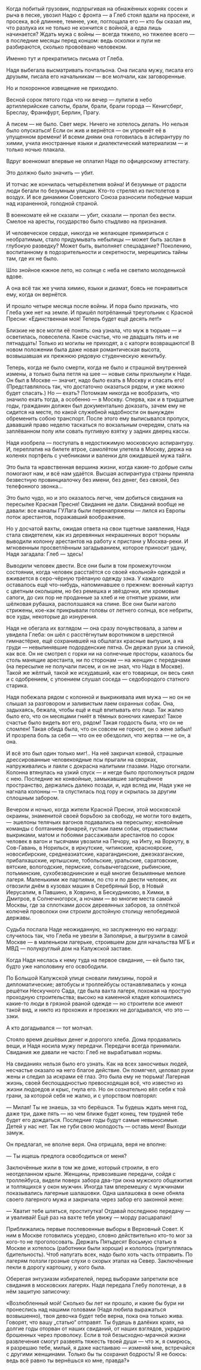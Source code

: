 Когда побитый грузовик, подпрыгивая на обнажённых корнях сосен и рыча в песке, увозил Надю с фронта — а Глеб стоял вдали на просеке, и просека, всё длиннее, темнее, уже, поглощала его — кто бы сказал им, что разлука их не только не кончится с войной, а едва лишь начинается? Ждать мужа с войны — всегда тяжело, но тяжелее всего — в последние месяцы перед концом: ведь осколки и пули не разбираются, сколько провоёвано человеком.

Именно тут и прекратились письма от Глеба.

Надя выбегала высматривать почтальона. Она писала мужу, писала его друзьям, писала его начальникам — все молчали, как заговоренные.

Но и похоронное извещение не приходило.

Весной сорок пятого года что ни вечер — лупили в небо артиллерийские салюты, брали, брали, брали города — Кенигсберг, Бреслау, Франкфурт, Берлин, Прагу.

А писем — не было. Свет мерк. Ничего не хотелось делать. Но нельзя было опускаться! Если он жив и вернётся — он упрекнёт её в упущенном времени! И всеми днями она готовилась в аспирантуру по химии, учила иностранные языки и диалектический материализм — и только ночью плакала.

Вдруг военкомат впервые не оплатил Наде по офицерскому аттестату.

Это должно было значить — убит.

И тотчас же кончилась четырёхлетняя война! И безумные от радости люди бегали по безумным улицам. Кто-то стрелял из пистолетов в воздух. И все динамики Советского Союза разносили победные марши над израненной, голодной страной.

В военкомате ей не сказали — убит, сказали — пропал без вести. Смелое на аресты, государство было стыдливо на признания.

И человеческое сердце, никогда не желающее примириться с необратимым, стало придумывать небылицы — может быть заслан в глубокую разведку? Может быть, выполняет спецзадание? Поколению, воспитанному в подозрительности и секретности, мерещились тайны там, где их не было.

Шло знойное южное лето, но солнце с неба не светило молоденькой вдове.

А она всё так же учила химию, языки и диамат, боясь не понравиться ему, когда он вернётся.

И прошло четыре месяца после войны. И пора было признать, что Глеба уже нет на земле. И пришёл потрёпанный треугольник с Красной Пресни: «Единственная моя! Теперь будет ещё десять лет!»

Близкие не все могли её понять: она узнала, что муж в тюрьме — и осветилась, повеселела. Какое счастье, что не двадцать пять и не пятнадцать! Только из могилы не приходят, а с каторги возвращаются! В новом положении была даже новая романтическая высота, возвышавшая их прежнюю рядовую студенческую женитьбу.

Теперь, когда не было смерти, когда не было и страшной внутренней измены, а только была петля на шее — новые силы прихлынули к Наде. Он был в Москве — значит, надо было ехать в Москву и спасать его! (Представлялось так, что достаточно оказаться рядом, и уже можно будет спасать.) Но — ехать? Потомкам никогда не вообразить, что значило ехать тогда, а особенно — в Москву. Сперва, как и в тридцатые годы, гражданин должен был документально доказать, зачем ему не сидится на месте, по какой служебной надобности он вынужден обременить собою транспорт. После этого ему выписывался пропуск, дававший право неделю таскаться по вокзальным очередям, спать на заплёванном полу или совать пугливую взятку у задних дверец кассы.

Надя изобрела — поступать в недостижимую московскую аспирантуру. И, переплатив на билете втрое, самолётом улетела в Москву, держа на коленях портфель с учебниками и валенки для ожидавшей мужа тайги.

Это была та нравственная вершина жизни, когда какие-то добрые силы помогают нам, и всё нам удаётся. Высшая аспирантура страны приняла безвестную провинциалочку без имени, без денег, без связей, без телефонного звонка…

Это было чудо, но и это оказалось легче, чем добиться свидания на пересылке Красная Пресня! Свидания не дали. Свиданий вообще не давали: все каналы ГУЛага были перенапряжены — лился из Европы поток арестантов, поражавший воображение.

Но у досчатой вахты, ожидая ответа на свои тщетные заявления, Надя стала свидетелем, как из деревянных некрашенных ворот тюрьмы выводили колонну арестантов на работу к пристани у Москва-реки. И мгновенным просветлённым загадыванием, которое приносит удачу, Надя загадала: Глеб — здесь!

Выводили человек двести. Все они были в том промежуточном состоянии, когда человек расстаётся со своей «вольной» одеждой и вживается в серо-чёрную трёпаную одежду зэка. У каждого оставалось ещё что-нибудь, напоминавшее о прежнем: военный картуз с цветным околышем, но без ремешка и звёздочки, или хромовые сапоги, до сих пор не проданные за хлеб и не отнятые урками, или шёлковая рубашка, расползшаяся на спине. Все они были наголо стрижены, кое-как прикрывали головы от летнего солнца, все небриты, все худы, некоторые до изнурения.

Надя не обегала их взглядом — она сразу почувствовала, а затем и увидела Глеба: он шёл с расстёгнутым воротником в шерстяной гимнастёрке, ещё сохранившей на обшлагах красные выпушки, а на груди — невылинявшие подорденские пятна. Он держал руки за спиной, как все. Он не смотрел с горки ни на солнечные просторы, казалось бы столь манящие арестанта, ни по сторонам — на женщин с передачами (на пересылке не получали писем, и он не знал, что Надя в Москве). Такой же жёлтый, такой же исхудавший, как его товарищи, он весь сиял и с одобрением, с упоением слушал соседа — седобородого статного старика.

Надя побежала рядом с колонной и выкрикивала имя мужа — но он не слышал за разговором и заливистым лаем охранных собак. Она, задыхаясь, бежала, чтобы ещё и ещё впитывать его лицо. Так жалко было его, что он месяцами гниёт в тёмных вонючих камерах! Такое счастье было видеть вот его, рядом! Такая гордость была, что он не сломлен! Такая обида была, что он совсем не горюет, он о жене забыл! И прозрела боль за себя — что он ее обездолил, что жертва — не он, а она.

И всё это был один только миг!.. На неё закричал конвой, страшные дрессированные человекоядные псы прыгали на сворках, напруживались и лаяли с докрасна налитыми глазами. Надю отогнали. Колонна втянулась на узкий спуск — и негде было протолкнуться рядом с нею. Последние же конвойные, замыкавшие запрещённое пространство, держались далеко позади, и, идя вслед им, Надя уже не нагнала колонны — та спустилась под гору и скрылась за другим сплошным забором.

Вечером и ночью, когда жители Красной Пресни, этой московской окраины, знаменитой своей борьбою за свободу, не могли того видеть, — эшелоны телячьих вагонов подавались на пересылку; конвойные команды с болтанием фонарей, густым лаем собак, отрывистыми выкриками, матом и побоями рассаживали арестантов по сорок человек в вагон и тысячами увозили на Печору, на Инту, на Воркуту, в Сов-Гавань, в Норильск, в иркутские, читинские, красноярские, новосибирские, среднеазиатские, карагандинские, джезказганские, прибалхашские, иртышские, тобольские, уральские, саратовские, вятские, вологодские, пермские, сольвычегодские, рыбинские, потьминские, сухобезводнинские и ещё многие безымянные мелкие лагеря. Маленькими же партиями, по сто и по двести человек, их отвозили днём в кузовах машин в Серебряный Бор, в Новый Иерусалим, в Павшино, в Ховрино, в Бескудниково, в Химки, в Дмитров, в Солнечногорск, а ночами — во многие места самой Москвы, где за сплотками досок деревянных заборов, за оплёткой колючей проволоки они строили достойную столицу непобедимой державы.

Судьба послала Наде неожиданную, но заслуженную ею награду: случилось так, что Глеба не увезли в Заполярье, а выгрузили в самой Москве — в маленьком лагерьке, строившем дом для начальства МГБ и МВД — полукруглый дом на Калужской заставе.

Когда Надя неслась к нему туда на первое свидание, — ей было так, будто уже наполовину его освободили.

По Большой Калужской улице сновали лимузины, порой и дипломатические; автобусы и троллейбусы останавливались у конца решётки Нескучного Сада, где была вахта лагеря, похожая на простую проходную строительства; высоко на каменной кладке копошились какие-то люди в грязной рваной одежде — но строители все имеют такой вид, и никто из прохожих и проезжих не догадывался, что это — зэки.

А кто догадывался — тот молчал.

Стояло время дешёвых денег и дорогого хлеба. Дома продавались вещи, и Надя носила мужу передачи. Передачи всегда принимали. Свидания же давали не часто: Глеб не вырабатывал нормы.

На свиданиях нельзя было его узнать. Как на всех заносчивых людей, несчастье оказало на него благое действие. Он помягчел, целовал руки жены и следил за искрами её глаз. Это была ему не тюрьма! Лагерная жизнь, своей беспощадностью превосходящая всё, что известно из жизни людоедов и крыс, гнула его. Но он сознательно вёл себя к той грани, за которой себя не жалко, и с упорством повторял:

— Милая! Ты не знаешь, за что берёшься. Ты будешь ждать меня год, даже три, даже пять — но чем ближе будет конец, тем трудней тебе будет его дождаться. Последние годы будут самые невыносимые. Детей у нас нет. Так не губи свою молодость — оставь меня! Выходи замуж.

Он предлагал, не вполне веря. Она отрицала, веря не вполне:

— Ты ищешь предлога освободиться от меня?

Заключённые жили в том же доме, который строили, в его неотделанном крыле. Женщины, привозившие передачи, сойдя с троллейбуса, видели поверх забора два-три окна мужского общежития и толпящихся у окон мужчин. Иногда там вперемешку с мужчинами показывались лагерные шалашовки. Одна шалашовка в окне обняла своего лагерного мужа и закричала через забор его законной жене:

— Хватит тебе шляться, проститутка! Отдавай последнюю передачу — и уваливай! Ещё раз на вахте тебя увижу — морду расцарапаю!

Приближались первые послевоенные выборы в Верховный Совет. К ним в Москве готовились усердно, словно действительно кто-то мог за кого-то не проголосовать. Держать Пятьдесят Восьмую статью в Москве и хотелось (работники были хороши) и кололось (притуплялась бдительность). Чтоб напугать всех, надо было хоть часть отправить. По лагерям ползли грозные слухи о скорых этапах на Север. Заключённые пекли в дорогу картошку, у кого была.

Оберегая энтузиазм избирателей, перед выборами запретили все свидания в московских лагерях. Надя передала Глебу полотенце, а в нём зашитую записочку:

«Возлюбленный мой! Сколько бы лет ни прошло, и какие бы бури ни пронеслись над нашими головами (Надя любила выражаться возвышенно), твоя девочка будет тебе верна, пока она только жива. Говорят, что вашу „статью“ отправят. Ты будешь в далёких краях, на долгие годы оторван от наших свиданий, от наших взглядов, украдкою брошенных через проволоку. Если в той безысходно-мрачной жизни развлечения смогут развеять тяжесть твоей души — что ж, я смирюсь, я разрешаю тебе, милый, я даже настаиваю — изменяй мне, встречайся с другими женщинами. Только бы ты сохранил бодрость! Я не боюсь: ведь всё равно ты вернёшься ко мне, правда?»